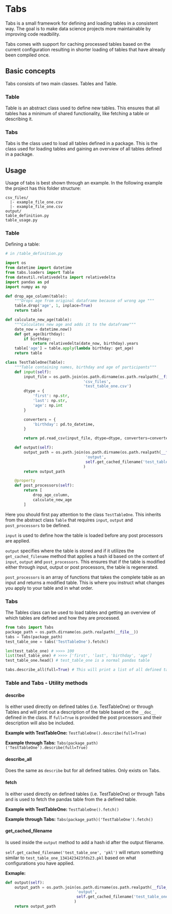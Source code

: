 # Tabs

Tabs is a small framework for defining and loading tables in a consistent way.
The goal is to make data science projects more maintainable by
improving code readbility.

Tabs comes with support for caching processed tables based on the current
configuration resulting in shorter loading of tables that have already been
compiled once.

## Basic concepts

Tabs consists of two main classes. Tables and Table.

### Table

Table is an abstract class used to define new tables. This ensures that all
tables has a minimum of shared functionality, like fetching a table or
describing it.

### Tabs

Tabs is the class used to load all tables defined in a package. This is the
class used for loading tables and gaining an overview of all tables defined in a
package.

## Usage

Usage of tabs is best shown through an example. In the following example the
project has this folder structure:

```
csv_files/
  |- example_file_one.csv
  |- example_file_one.csv
output/
table_definition.py
table_usage.py
```

### Table
Defining a table:

```python
# in /table_definition.py

import os
from datetime import datetime
from tabs.loaders import Table
from dateutil.relativedelta import relativedelta
import pandas as pd
import numpy as np

def drop_age_column(table):
    """Drops age from original dataframe because of wrong age """
    table.drop('age', 1, inplace=True)
    return table

def calculate_new_age(table):
    """Calculates new age and adds it to the dataframe"""
    date_now = datetime.now()
    def get_age(birthday):
        if birthday:
            return relativedelta(date_now, birthday).years
    table['age'] = table.apply(lambda birthday: get_age)
    return table

class TestTableOne(Table):
    """Table containing names, birthday and age of participants"""
    def input(self):
        input_file = os.path.join(os.path.dirname(os.path.realpath(__file__)),
                                  'csv_files',
                                  'test_table_one.csv')
        dtype = {
            'first': np.str,
            'last': np.str,
            'age': np.int
        }

        converters = {
            'birthday': pd.to_datetime,
        }

        return pd.read_csv(input_file, dtype=dtype, converters=converters)

    def output(self):
        output_path = os.path.join(os.path.dirname(os.path.realpath(__file__)),
                                   'output',
                                   self.get_cached_filename('test_table_one', 'pkl')
                                  )
        return output_path

    @property
    def post_processors(self):
        return [
            drop_age_column,
            calculate_new_age
        ]
```

Here you should first pay attention to the class `TestTableOne`. This inherits
from the abstract class `Table` that requires `input`, `output` and
`post_processors` to be defined.

`input` is used to define how the table is loaded before any post processors are
applied.

`output` specifies where the table is stored and if it utilizes the
`get_cached_filename` method that applies a hash id based on  the content of
`input`, `output` and `post_processors`. This ensures that if the table is
modified either through input, output or post processors, the table is
regenerated.

`post_processors` is an array of functions that takes the complete table as an
input and returns a modified table. This is where you instruct what changes you
apply to your table and in what order.

### Tabs

The Tables class can be used to load tables and getting an overview of which
tables are defined and how they are processed.

```python
from tabs import Tabs
package_path = os.path.dirname(os.path.realpath(__file__))
tabs = Tabs(package_path)
test_table_one = tabs('TestTableOne').fetch()

len(test_table_one) # >>>> 100
list(test_table_one) # >>>> ['first', 'last', 'birthday', 'age']
test_table_one.head() # test_table_one is a normal pandas table

tabs.describe_all(full=True) # This will print a list of all defined tables and their post porcessors.
```

### Table and Tabs - Utility methods

#### describe

Is either used directly on defined tables (i.e. TestTableOne) or through Tables
and will print out a description of the table based on the `__doc__` defined in
the class. If `full=True` is provided the post processors and their description
will also be included.

**Example with TestTableOne:**
`TestTableOne().describe(full=True)`

**Example through Tabs:**
`Tabs(package_path)('TestTableOne').describe(full=True)`

#### describe_all

Does the same as `describe` but for all defined tables. Only exists on Tabs.

#### fetch

Is either used directly on defined tables (i.e. TestTableOne) or through Tabs
and is used to fetch the pandas table from the a defined table.

**Example with TestTableOne:**
`TestTableOne().fetch()`

**Example through Tabs:**
`Tabs(package_path)('TestTableOne').fetch()`

#### get_cached_filename

Is used inside the `output` method to add a hash id after the output filename.

`self.get_cached_filename('test_table_one', 'pkl')` will return something
similar to `test_table_one_1341423423fds23.pkl` based on what configurations
you have applied.

**Exmaple:**

```python
def output(self):
    output_path = os.path.join(os.path.dirname(os.path.realpath(__file__)),
                               'output',
                               self.get_cached_filename('test_table_one', 'pkl')
                              )
    return output_path
```
